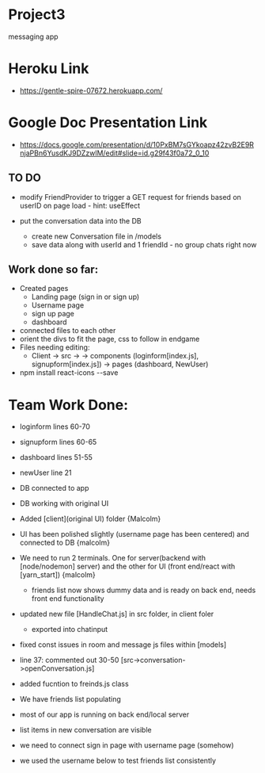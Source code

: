 # Project3
messaging app

# Heroku Link 
* https://gentle-spire-07672.herokuapp.com/

# Google Doc Presentation Link
* https://docs.google.com/presentation/d/10PxBM7sGYkoapz42zvB2E9RnjaPBn6YusdKJ9DZzwlM/edit#slide=id.g29f43f0a72_0_10

## TO DO 
* modify FriendProvider to trigger a GET request for friends based on userID on page load - hint: useEffect

* put the conversation data into the DB
    * create new Conversation file in /models
    * save data along with userId and 1 friendId - no group chats right now

## Work done so far:
* Created pages 
    * Landing page (sign in or sign up)
    * Username page
    * sign up page
    * dashboard
* connected files to each other
* orient the divs to fit the page, css to follow in endgame
* Files needing editing: 
    * Client -> src -> -> components (loginform[index.js], signupform[index.js]) -> pages (dashboard, NewUser)
* npm install react-icons --save

# Team Work Done:

* loginform lines 60-70
* signupform lines 60-65

* dashboard lines 51-55
* newUser line 21

* DB connected to app
* DB working with original UI

* Added [client](original UI) folder {Malcolm}
* UI has been polished slightly (username page has been centered) and connected to DB {malcolm}
* We need to run 2 terminals. One for server(backend with [node/nodemon] server) and the other for UI (front end/react with [yarn_start]) {malcolm}
    * friends list now shows dummy data and is ready on back end, needs front end functionality

* updated new file [HandleChat.js] in src folder, in client foler
    * exported into chatinput
* fixed const issues in room and message js files within [models]
* line 37: commented out 30-50 [src->conversation->openConversation.js]
* added fucntion to freinds.js class

* We have friends list populating
* most of our app is running on back end/local server
* list items in new conversation are visible
* we need to connect sign in page with username page (somehow)
* we used the username below to test friends list consistently